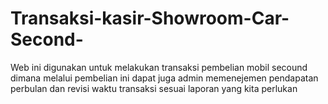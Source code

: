 # Transaksi-kasir-Showroom-Car-Second-
Web ini digunakan untuk melakukan transaksi pembelian mobil secound dimana melalui pembelian ini dapat juga admin memenejemen pendapatan perbulan dan revisi waktu transaksi sesuai laporan yang kita perlukan 
